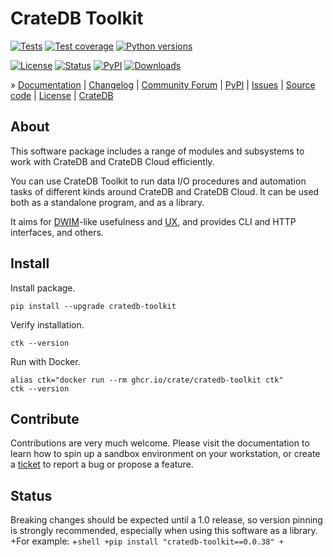 # CrateDB Toolkit

[![Tests](https://github.com/crate/cratedb-toolkit/actions/workflows/main.yml/badge.svg)](https://github.com/crate/cratedb-toolkit/actions/workflows/main.yml)
[![Test coverage](https://img.shields.io/codecov/c/gh/crate/cratedb-toolkit.svg)](https://codecov.io/gh/crate/cratedb-toolkit/)
[![Python versions](https://img.shields.io/pypi/pyversions/cratedb-toolkit.svg)](https://pypi.org/project/cratedb-toolkit/)

[![License](https://img.shields.io/github/license/crate/cratedb-toolkit.svg)](https://github.com/crate/cratedb-toolkit/blob/main/LICENSE)
[![Status](https://img.shields.io/pypi/status/cratedb-toolkit.svg)](https://pypi.org/project/cratedb-toolkit/)
[![PyPI](https://img.shields.io/pypi/v/cratedb-toolkit.svg)](https://pypi.org/project/cratedb-toolkit/)
[![Downloads](https://pepy.tech/badge/cratedb-toolkit/month)](https://pepy.tech/project/cratedb-toolkit/)


» [Documentation]
| [Changelog]
| [Community Forum]
| [PyPI]
| [Issues]
| [Source code]
| [License]
| [CrateDB]


## About

This software package includes a range of modules and subsystems to work
with CrateDB and CrateDB Cloud efficiently.

You can use CrateDB Toolkit to run data I/O procedures and automation tasks
of different kinds around CrateDB and CrateDB Cloud. It can be used both as
a standalone program, and as a library.

It aims for [DWIM]-like usefulness and [UX], and provides CLI and HTTP
interfaces, and others.


## Install

Install package.
```shell
pip install --upgrade cratedb-toolkit
```

Verify installation.
```shell
ctk --version
```

Run with Docker.
```shell
alias ctk="docker run --rm ghcr.io/crate/cratedb-toolkit ctk"
ctk --version
```

## Contribute

Contributions are very much welcome. Please visit the [](#sandbox) documentation
to learn how to spin up a sandbox environment on your workstation, or create
a [ticket][Issues] to report a bug or propose a feature.

## Status

Breaking changes should be expected until a 1.0 release, so version pinning is
strongly recommended, especially when using this software as a library.
+For example:
+```shell
+pip install "cratedb-toolkit==0.0.38"
+```


[Changelog]: https://github.com/crate/cratedb-toolkit/blob/main/CHANGES.md
[Community Forum]: https://community.crate.io/
[CrateDB]: https://crate.io/products/cratedb
[CrateDB Cloud]: https://console.cratedb.cloud/
[Documentation]: https://cratedb-toolkit.readthedocs.io/
[DWIM]: https://en.wikipedia.org/wiki/DWIM
[Issues]: https://github.com/crate/cratedb-toolkit/issues
[License]: https://github.com/crate/cratedb-toolkit/blob/main/LICENSE
[PyPI]: https://pypi.org/project/cratedb-toolkit/
[Source code]: https://github.com/crate/cratedb-toolkit
[UX]: https://en.wikipedia.org/wiki/User_experience
